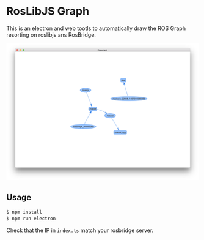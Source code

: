 # RosLibJS Graph

This is an electron and web tootls to automatically draw the ROS Graph resorting
on roslibjs ans RosBridge.

![](img.png)

## Usage

```bash
$ npm install
$ npm run electron
```

Check that the IP in `index.ts` match your rosbridge server.
